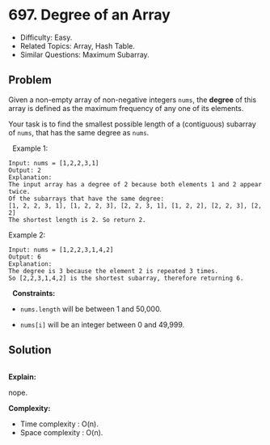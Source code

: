 # 697. Degree of an Array

- Difficulty: Easy.
- Related Topics: Array, Hash Table.
- Similar Questions: Maximum Subarray.

## Problem

Given a non-empty array of non-negative integers `nums`, the **degree** of this array is defined as the maximum frequency of any one of its elements.

Your task is to find the smallest possible length of a (contiguous) subarray of `nums`, that has the same degree as `nums`.

 
Example 1:

```
Input: nums = [1,2,2,3,1]
Output: 2
Explanation: 
The input array has a degree of 2 because both elements 1 and 2 appear twice.
Of the subarrays that have the same degree:
[1, 2, 2, 3, 1], [1, 2, 2, 3], [2, 2, 3, 1], [1, 2, 2], [2, 2, 3], [2, 2]
The shortest length is 2. So return 2.
```

Example 2:

```
Input: nums = [1,2,2,3,1,4,2]
Output: 6
Explanation: 
The degree is 3 because the element 2 is repeated 3 times.
So [2,2,3,1,4,2] is the shortest subarray, therefore returning 6.
```

 
**Constraints:**


	
- `nums.length` will be between 1 and 50,000.
	
- `nums[i]` will be an integer between 0 and 49,999.



## Solution

```javascript

```

**Explain:**

nope.

**Complexity:**

* Time complexity : O(n).
* Space complexity : O(n).
